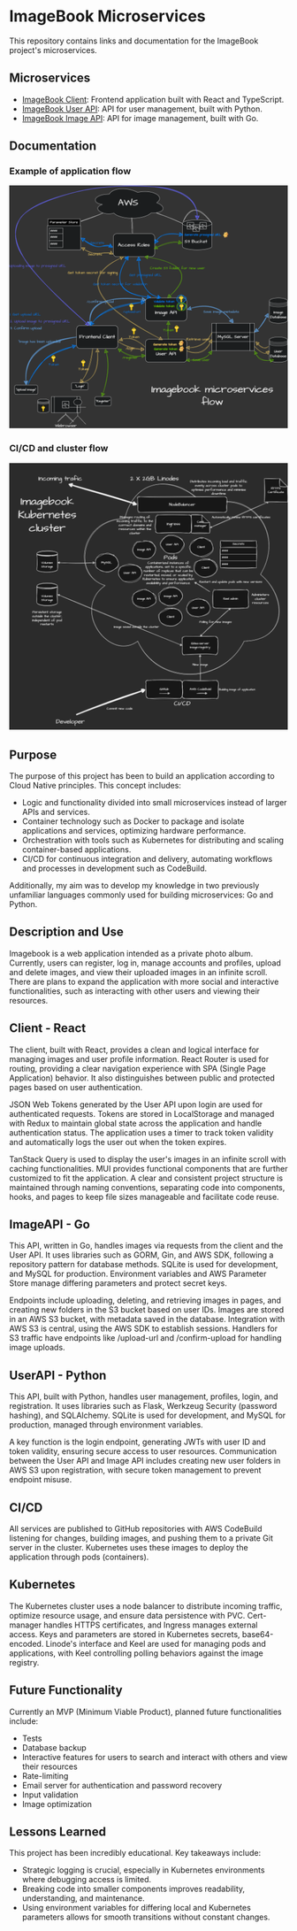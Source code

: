 # ImageBook Microservices

This repository contains links and documentation for the ImageBook project's microservices.

## Microservices

- [ImageBook Client](https://github.com/EgSundqvist/imagebook-client): Frontend application built with React and TypeScript.
- [ImageBook User API](https://github.com/EgSundqvist/imagebook-userapi): API for user management, built with Python.
- [ImageBook Image API](https://github.com/EgSundqvist/imagebook-imageapi): API for image management, built with Go.

## Documentation

### Example of application flow

![Example of application flow](https://github.com/EgSundqvist/imagebook/blob/main/ImagebookMicroservicesFlow.png)

### CI/CD and cluster flow

![CI/CD and cluster flow](https://github.com/EgSundqvist/imagebook/blob/main/ImagebookClusterFlow.png)

## Purpose

The purpose of this project has been to build an application according to Cloud Native principles. This concept includes:
- Logic and functionality divided into small microservices instead of larger APIs and services.
- Container technology such as Docker to package and isolate applications and services, optimizing hardware performance.
- Orchestration with tools such as Kubernetes for distributing and scaling container-based applications.
- CI/CD for continuous integration and delivery, automating workflows and processes in development such as CodeBuild.

Additionally, my aim was to develop my knowledge in two previously unfamiliar languages commonly used for building microservices: Go and Python.

## Description and Use

Imagebook is a web application intended as a private photo album. Currently, users can register, log in, manage accounts and profiles, upload and delete images, and view their uploaded images in an infinite scroll. There are plans to expand the application with more social and interactive functionalities, such as interacting with other users and viewing their resources.

## Client - React

The client, built with React, provides a clean and logical interface for managing images and user profile information. React Router is used for routing, providing a clear navigation experience with SPA (Single Page Application) behavior. It also distinguishes between public and protected pages based on user authentication.

JSON Web Tokens generated by the User API upon login are used for authenticated requests. Tokens are stored in LocalStorage and managed with Redux to maintain global state across the application and handle authentication status. The application uses a timer to track token validity and automatically logs the user out when the token expires.

TanStack Query is used to display the user's images in an infinite scroll with caching functionalities. MUI provides functional components that are further customized to fit the application. A clear and consistent project structure is maintained through naming conventions, separating code into components, hooks, and pages to keep file sizes manageable and facilitate code reuse.

## ImageAPI - Go

This API, written in Go, handles images via requests from the client and the User API. It uses libraries such as GORM, Gin, and AWS SDK, following a repository pattern for database methods. SQLite is used for development, and MySQL for production. Environment variables and AWS Parameter Store manage differing parameters and protect secret keys.

Endpoints include uploading, deleting, and retrieving images in pages, and creating new folders in the S3 bucket based on user IDs. Images are stored in an AWS S3 bucket, with metadata saved in the database. Integration with AWS S3 is central, using the AWS SDK to establish sessions. Handlers for S3 traffic have endpoints like /upload-url and /confirm-upload for handling image uploads.

## UserAPI - Python

This API, built with Python, handles user management, profiles, login, and registration. It uses libraries such as Flask, Werkzeug Security (password hashing), and SQLAlchemy. SQLite is used for development, and MySQL for production, managed through environment variables.

A key function is the login endpoint, generating JWTs with user ID and token validity, ensuring secure access to user resources. Communication between the User API and Image API includes creating new user folders in AWS S3 upon registration, with secure token management to prevent endpoint misuse.

## CI/CD

All services are published to GitHub repositories with AWS CodeBuild listening for changes, building images, and pushing them to a private Git server in the cluster. Kubernetes uses these images to deploy the application through pods (containers).

## Kubernetes

The Kubernetes cluster uses a node balancer to distribute incoming traffic, optimize resource usage, and ensure data persistence with PVC. Cert-manager handles HTTPS certificates, and Ingress manages external access. Keys and parameters are stored in Kubernetes secrets, base64-encoded. Linode's interface and Keel are used for managing pods and applications, with Keel controlling polling behaviors against the image registry.

## Future Functionality

Currently an MVP (Minimum Viable Product), planned future functionalities include:
- Tests
- Database backup
- Interactive features for users to search and interact with others and view their resources
- Rate-limiting
- Email server for authentication and password recovery
- Input validation
- Image optimization

## Lessons Learned

This project has been incredibly educational. Key takeaways include:
- Strategic logging is crucial, especially in Kubernetes environments where debugging access is limited.
- Breaking code into smaller components improves readability, understanding, and maintenance.
- Using environment variables for differing local and Kubernetes parameters allows for smooth transitions without constant changes.
